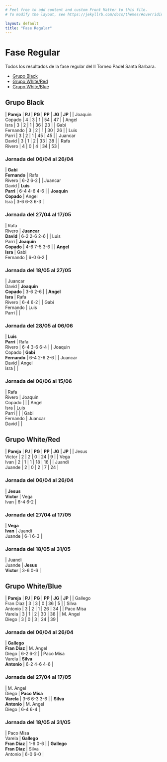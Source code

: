 ```yaml
---
# Feel free to add content and custom Front Matter to this file.
# To modify the layout, see https://jekyllrb.com/docs/themes/#overriding-theme-defaults

layout: default
title: "Fase Regular"
---
```


# Fase Regular

<style>
  table { font-size: 0.85em }
  div.table-results + table td { width: 33% }
</style>

<p>Todos los resultados de la fase regular del II Torneo Padel Santa Barbara.</p>

* [Grupo Black](#grupo-black)
* [Grupo White/Red](#grupo-whitered)
* [Grupo White/Blue](#grupo-whiteblue)

## Grupo Black

| **Pareja**     | **PJ** | **PG** | **PP** | **JG** | **JP** |
| Joaquin<br/>Copado | 4 | 3  | 1  | 54  | 47  |
| Angel<br/>Isra | 3  | 2  | 1  | 36  | 23  |
| Gabi<br/>Fernando | 3  | 2  | 1  | 30  | 26  |
| Luis<br/>Parri | 3  | 2  | 1  | 45  | 45  |
| Juancar<br/>David | 3  | 1  | 2  | 33  | 38  |
| Rafa<br/>Rivero | 4  | 0  | 4  | 34 | 53  |

### Jornada del 06/04 al 26/04

<div class="table-results"></div>

| **Gabi<br/>Fernando** | Rafa<br/>Rivero | 6-2 6-2 |
| Juancar<br/>David | **Luis<br/>Parri** | 6-4 4-6 4-6 |
| **Joaquin<br/>Copado** | Angel<br/>Isra | 3-6 6-3 6-3 |

### Jornada del 27/04 al 17/05

<div class="table-results"></div>

| Rafa<br/>Rivero | **Juancar<br/>David** | 6-2 2-6 2-6 |
| Luis<br/>Parri | **Joaquin<br/>Copado** | 4-6 7-5 3-6 |
| **Angel<br/>Isra** | Gabi<br/>Fernando | 6-0 6-2 |

### Jornada del 18/05 al 27/05

<div class="table-results"></div>

| Juancar<br/>David | **Joaquin<br/>Copado** | 3-6 2-6 |
| **Angel<br/>Isra** | Rafa<br/>Rivero | 6-4 6-2 |
| Gabi<br/>Fernando | Luis<br/>Parri | |

### Jornada del 28/05 al 06/06

<div class="table-results"></div>

| **Luis<br/>Parri** | Rafa<br/>Rivero | 6-4 3-6 6-4 |
| Joaquin<br/>Copado | **Gabi<br/>Fernando** | 6-4 2-6 2-6 |
| Juancar<br/>David | Angel<br/>Isra | |

### Jornada del 06/06 al 15/06

<div class="table-results"></div>

| Rafa<br/>Rivero | Joaquin<br/>Copado | |
| Angel<br/>Isra | Luis<br/>Parri | |
| Gabi<br/>Fernando | Juancar<br/>David | |

## Grupo White/Red

| **Pareja**     | **PJ** | **PG** | **PP** | **JG** | **JP** |
| Jesus<br/>Victor | 2  | 2  | 0  | 24  | 9  |
| Vega<br/>Ivan | 2  | 1  | 1  | 18  | 16  |
| Juandi<br/>Juande | 2  | 0  | 2  | 7  | 24  |

### Jornada del 06/04 al 26/04

<div class="table-results"></div>

| **Jesus<br/>Victor** | Vega<br/>Ivan | 6-4 6-2 |

### Jornada del 27/04 al 17/05

<div class="table-results"></div>

| **Vega<br/>Ivan** | Juandi<br/>Juande | 6-1 6-3 |

### Jornada del 18/05 al 31/05

<div class="table-results"></div>

| Juandi<br/>Juande | **Jesus<br/>Victor** | 3-6 0-6 |

## Grupo White/Blue

| **Pareja**     | **PJ** | **PG** | **PP** | **JG** | **JP** |
| Gallego<br/>Fran Diaz | 3 | 3 | 0 | 36 | 5  |
| Silva<br/>Antonio     | 3 | 2 | 1 | 26 | 34 |
| Paco Misa<br/>Varela  | 3 | 1 | 2 | 30 | 38 |
| M. Angel<br/>Diego    | 3 | 0 | 3 | 24  | 39  |

### Jornada del 06/04 al 26/04

<div class="table-results"></div>

| **Gallego<br/>Fran Diaz** | M. Angel<br/>Diego | 6-2 6-2 |
| Paco Misa<br/>Varela | **Silva<br/>Antonio** | 6-2 4-6 4-6 |

### Jornada del 27/04 al 17/05

<div class="table-results"></div>

| M. Angel<br/>Diego | **Paco Misa<br/>Varela** | 3-6 6-3 3-6 |
| **Silva<br/>Antonio** | M. Angel<br/>Diego | 6-4 6-4 |

### Jornada del 18/05 al 31/05

<div class="table-results"></div>

| Paco Misa<br/>Varela | **Gallego<br/>Fran Diaz** | 1-6 0-6 |
| **Gallego<br/>Fran Diaz** | Silva<br/>Antonio | 6-0 6-0 |
